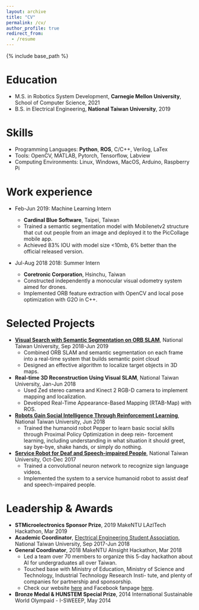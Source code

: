 ```yaml
---
layout: archive
title: "CV"
permalink: /cv/
author_profile: true
redirect_from:
  - /resume
---
```


{% include base_path %}

Education
======
* M.S. in Robotics System Development, **Carnegie Mellon University**, School of Computer Science, 2021
* B.S. in Electrical Engineering, **National Taiwan University**, 2019

Skills
======
* Programming Languages: **Python**, **ROS**, C/C++, Verilog, LaTex
* Tools: OpenCV, MATLAB, Pytorch, Tensorflow, Labview
* Computing Environments: Linux, Windows, MacOS, Arduino, Raspberry Pi

Work experience
======
* Feb-Jun 2019: Machine Learning Intern
  * **Cardinal Blue Software**, Taipei, Taiwan
  * Trained a semantic segmentation model with Mobilenetv2 structure that cut out people from an image and deployed
it to the PicCollage mobile app.
  * Achieved 83% IOU with model size <10mb, 6% better than the official released version.

* Jul-Aug 2018 2018: Summer Intern
  * **Coretronic Corporation**, Hsinchu, Taiwan
  * Constructed independently a monocular visual odometry system aimed for drones.
  * Implemented ORB feature extraction with OpenCV and local pose optimization with G2O in C++.

Selected Projects
=====
* [**Visual Search with Semantic Segmentation on ORB SLAM**](https://evamo0508.github.io/projects/visual_search), National Taiwan University, Sep 2018-Jun 2019
  * Combined ORB SLAM and semantic segmentation on each frame into a real-time system that builds semantic point
cloud
  * Designed an effective algorithm to localize target objects in 3D maps.
* **Real-time 3D Reconstruction Using Visual SLAM**, National Taiwan University, Jan-Jun 2018
  * Used Zed stereo camera and Kinect 2 RGB-D camera to implement mapping and localization.
  * Developed Real-Time Appearance-Based Mapping (RTAB-Map) with ROS.
* [**Robots Gain Social Intelligence Through Reinforcement Learning**](https://evamo0508.github.io/projects/social_intelligence_rl), National Taiwan University, Jun 2018
  * Trained the humanoid robot Pepper to learn basic social skills through Proximal Policy Optimization in deep rein- forcement learning, including understanding in what situation it should greet, say bye-bye, shake hands, or simply do
nothing.
* [**Service Robot for Deaf and Speech-impaired People**](https://evamo0508.github.io/projects/service_robot), National Taiwan University, Oct-Dec 2017
  * Trained a convolutional neuron network to recognize sign language videos.
  * Implemented the system to a service humanoid robot to assist deaf and speech-impaired people.

Leadership & Awards
======
* **STMicroelectronics Sponsor Prize**, 2019 MakeNTU LAzITech Hackathon, Mar 2019
* **Academic Coordinator**, [Electrical Engineering Student Association](https://www.facebook.com/ntuee.org/), National Taiwan University, Sep 2017-Jun 2018
* **General Coordinator**, 2018 MakeNTU AInsight Hackathon, Mar 2018
  * Led a team over 70 members to organize this 5-day hackathon about AI for undergraduates all over Taiwan.
  * Touched base with Ministry of Education, Ministry of Science and Technology, Industrial Technology Research Insti- tute, and plenty of companies for partnership and sponsorship.
  * Check our website [here](https://make.ntuee.org/) and Facebook fanpage [here](https://www.facebook.com/makentu.ntuee/).
* **Bronze Medal & HUNSTEM Special Prize**, 2014 International Sustainable World Olympaid - I-SWEEEP, May 2014

